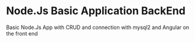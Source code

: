 # Node.Js Basic Application BackEnd
Basic Node.Js App with CRUD and connection with mysql2 and Angular on the front end
